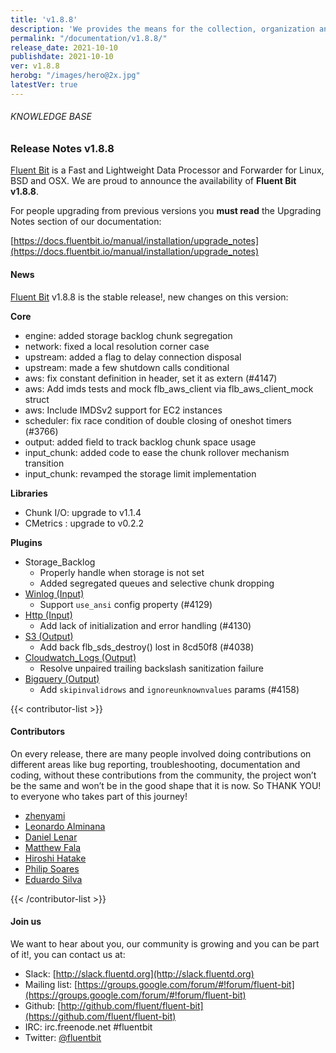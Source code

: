 ```yaml
---
title: 'v1.8.8'
description: 'We provides the means for the collection, organization and computerized retrieval of knowledgeand Lightweight Data Forwarder for Linux, BSD and OSX. We are proud to announce the availability of Fluent Bit v1.8.8.'
permalink: "/documentation/v1.8.8/"
release_date: 2021-10-10
publishdate: 2021-10-10
ver: v1.8.8
herobg: "/images/hero@2x.jpg"
latestVer: true
---
```


###### KNOWLEDGE BASE

### Release Notes v1.8.8

[Fluent Bit](https://fluentbit.io) is a Fast and Lightweight Data Processor and Forwarder for Linux, BSD and OSX. We are proud to announce the availability of **Fluent Bit v1.8.8**.

For people upgrading from previous versions you **must read** the Upgrading Notes section of our documentation:

[https://docs.fluentbit.io/manual/installation/upgrade_notes](https://docs.fluentbit.io/manual/installation/upgrade_notes)

#### News

[Fluent Bit](https://fluentbit.io) v1.8.8 is the stable release!, new changes on this version:



**Core**

* engine: added storage backlog chunk segregation
* network: fixed a local resolution corner case
* upstream: added a flag to delay connection disposal
* upstream: made a few shutdown calls conditional
* aws: fix constant definition in header, set it as extern (#4147)
* aws: Add imds tests and mock flb_aws_client via flb_aws_client_mock struct
* aws: Include IMDSv2 support for EC2 instances
* scheduler: fix race condition of double closing of oneshot timers (#3766)
* output: added field to track backlog chunk space usage
* input_chunk: added code to ease the chunk rollover mechanism transition
* input_chunk: revamped the storage limit implementation



**Libraries**

* Chunk I/O: upgrade to v1.1.4
* CMetrics : upgrade to v0.2.2

**Plugins**

* Storage_Backlog
  * Properly handle when storage is not set
  * Added segregated queues and selective chunk dropping
* [Winlog (Input)](https://docs.fluentbit.io/manual/pipeline/inputs/winlog/)
  * Support `use_ansi` config property (#4129)
* [Http (Input)](https://docs.fluentbit.io/manual/pipeline/inputs/http/)
  * Add lack of initialization and error handling (#4130)
* [S3 (Output)](https://docs.fluentbit.io/manual/pipeline/outputs/s3/)
  * Add back flb_sds_destroy() lost in 8cd50f8 (#4038)
* [Cloudwatch_Logs (Output)](https://docs.fluentbit.io/manual/pipeline/outputs/cloudwatch_logs/)
  * Resolve unpaired trailing backslash sanitization failure
* [Bigquery (Output)](https://docs.fluentbit.io/manual/pipeline/outputs/bigquery/)
  * Add `skipinvalidrows` and `ignoreunknownvalues` params (#4158)



{{< contributor-list >}}

#### Contributors

On every release, there are many people involved doing contributions on different areas like bug reporting, troubleshooting, documentation and coding, without these contributions from the community, the project won’t be the same and won’t be in the good shape that it is now. So THANK YOU! to everyone who takes part of this journey!

* [zhenyami](https://github.com/zhenyami)
* [Leonardo Alminana](https://github.com/leonardo-albertovich)
* [Daniel Lenar](https://github.com/danlenar)
* [Matthew Fala](https://github.com/matthewfala)
* [Hiroshi Hatake](https://github.com/cosmo0920)
* [Philip Soares](https://github.com/psoaresgit)
* [Eduardo Silva](https://github.com/edsiper)

{{< /contributor-list >}}

#### Join us

We want to hear about you, our community is growing and you can be part of it!, you can contact us at:

* Slack: [http://slack.fluentd.org](http://slack.fluentd.org)
* Mailing list: [https://groups.google.com/forum/#!forum/fluent-bit](https://groups.google.com/forum/#!forum/fluent-bit)
* Github: [http://github.com/fluent/fluent-bit](https://github.com/fluent/fluent-bit)
* IRC: irc.freenode.net #fluentbit
* Twitter: [@fluentbit](https://twitter.com/fluentbit)